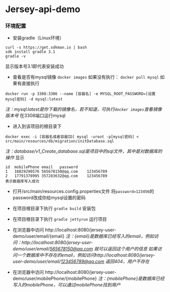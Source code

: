 # Jersey-api-demo
### 环境配置 
- 安装gradle（Linux环境）
```
curl -s https://get.sdkman.io | bash
sdk install gradle 3.1
gradle -v
```
显示版本号3.1即代表安装成功

- 查看是否有mysql镜像
`docker images`
如果没有执行： 
`docker pull mysql`
如果有直接执行
 
```
docker run -p 3308:3306 --name [容器名] -e MYSQL_ROOT_PASSWORD=[设置mysql密码] -d mysql:latest
```
*注：mysql:latest是你下载的镜像名，若不知道，可执行`docker images`查看镜像版本号*
在3308端口运行mysql

- 进入到该项目的根目录下  
```
docker exec -i [容器名或者容器ID] mysql -uroot -p[mysql密码] < src/main/resources/db/migration/initDatabase.sql
```
*注：database/v1_Create_database.sql是项目中的sql文件，其中是对数据库的操作*
显示
```
id	mobilePhone	email	password
1	18829290576	565678150@qq.com	123456789
2	17791378995	357283632@qq.com	123456789
表示数据库写入成功
```

- 打开/src/main/resources.config.properties文件
将`password=123456`的password改成你给mysql设置的密码

- 在项目根目录下执行
`gradle build` 
安装包

- 在项目根目录下执行
`gradle jettyrun` 
运行项目

- 在浏览器中访问 http://localhost:8080/jersey-user-demo/user/email/{email} 
*注：{email}是数据库已经写入的email，例如访问：http://localhost:8080/jersey-user-demo/user/email/565678150@qq.com  就可以返回这个用户的信息*
*如果访问一个数据库中不存在的email，例如访问http://localhost:8080/jersey-user-demo/user/email/123456789@qq.com  返回404，用户不存在*

- 在浏览器中访问 http://localhost:8080/jersey-user-demo/user/mobilePhone/{mobilePhone}
*注：{mobilePhone}是数据库已经写入的mobilePhone，可以通过mobilePhone找到用户*
